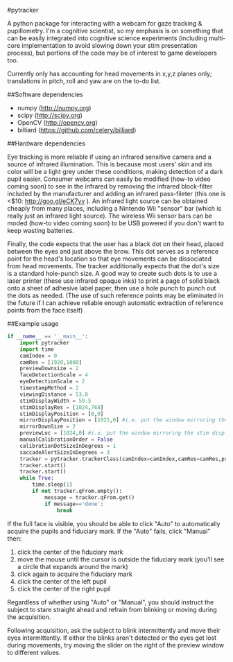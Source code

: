 #pytracker

A python package for interacting with a webcam for gaze tracking &amp; pupillometry. I'm a cognitive scientist, so my emphasis is on something that can be easily integrated into cognitive science experiments (including multi-core implementation to avoid slowing down your stim presentation process), but portions of the code may be of interest to game developers too.

Currently only has accounting for head movements in x,y,z planes only; translations in pitch, roll and yaw are on the to-do list. 


##Software dependencies

 - numpy (http://numpy.org)
 - scipy (http://scipy.org)
 - OpenCV (http://opencv.org)
 - billiard (https://github.com/celery/billiard)


##Hardware dependencies

Eye tracking is more reliable if using an infrared sensitive camera and a source of infrared illumination. This is because most users' skin and iris color will be a light grey under these conditions, making detection of a dark pupil easier. Consumer webcams can easily be modified (how-to video coming soon) to see in the infrared by removing the infrared block-filter included by the manufacturer and adding an infrared pass-fileter (this one is <$10: http://goo.gl/eCK7yv ). An infrared light source can be obtained cheaply from many places, including a Nintendo Wii "sensor" bar (which is really just an infrared light source). The wireless Wii sensor bars can be moded (how-to video coming soon) to be USB powered if you don't want to keep wasting batteries. 

Finally, the code expects that the user has a black dot on their head, placed between the eyes and just above the brow. This dot serves as a reference point for the head's location so that eye movements can be dissociated from head movements. The tracker additionally expects that the dot's size is a standard hole-punch size. A good way to create such dots is to use a laser printer (these use infrared opaque inks) to print a page of solid black onto a sheet of adhesive label paper, then use a hole punch to punch out the dots as needed. (The use of such reference points may be eliminated in the future if I can achieve reliable enough automatic extraction of reference points from the face itself)


##Example usage

```python
if __name__ == '__main__':
	import pytracker
	import time
	camIndex = 0
	camRes = [1920,1080]
	previewDownsize = 2
	faceDetectionScale = 4
	eyeDetectionScale = 2
	timestampMethod = 2
	viewingDistance = 53.0
	stimDisplayWidth = 59.5
	stimDisplayRes = [1024,768]
	stimDisplayPosition = [0,0]
	mirrorDisplayPosition = [1025,0] #i.e. put the window mirroring the stim display on the next monitor
	mirrorDownSize = 2
	previewLoc = [1024,0] #i.e. put the window mirroring the stim display on the next monitor
	manualCalibrationOrder = False
	calibrationDotSizeInDegrees = 1
	saccadeAlertSizeInDegrees = 3
	tracker = pytracker.trackerClass(camIndex=camIndex,camRes=camRes,previewDownsize=previewDownsize,previewLoc=previewLoc,faceDetectionScale=faceDetectionScale,eyeDetectionScale=eyeDetectionScale,timestampMethod=timestampMethod,viewingDistance=viewingDistance,stimDisplayWidth=stimDisplayWidth,stimDisplayRes=stimDisplayRes,stimDisplayPosition=stimDisplayPosition,mirrorDisplayPosition=mirrorDisplayPosition,mirrorDownSize=mirrorDownSize,manualCalibrationOrder = manualCalibrationOrder, calibrationDotSizeInDegrees=calibrationDotSizeInDegrees,saccadeAlertSizeInDegrees=saccadeAlertSizeInDegrees)
	tracker.start()
	tracker.start()
	while True:
		time.sleep(1)
		if not tracker.qFrom.empty():
			message = tracker.qFrom.get()
			if message=='done':
				break
```

If the full face is visible, you should be able to click "Auto" to automatically acquire the pupils and fiduciary mark. If the "Auto" fails, click "Manual" then: 
1. click the center of the fiduciary mark
2. move the mouse until the cursor is outside the fiduciary mark (you'll see a circle that expands around the mark)
3. click again to acquire the fiduciary mark
4. click the center of the left pupil
5. click the center of the right pupil

Regardless of whether using "Auto" or "Manual", you should instruct the subject to stare straight ahead and refrain from blinking or moving during the acquisition. 

Following acquisition, ask the subject to blink intermittently and move their eyes intermittently. If either the blinks aren't detected or the eyes get lost during movements, try moving the slider on the right of the preview window to different values.

